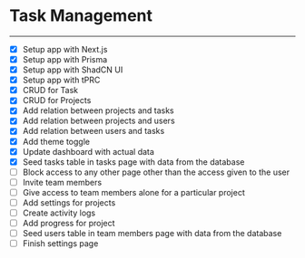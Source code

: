 # Task Management

---

- [x] Setup app with Next.js
- [x] Setup app with Prisma
- [x] Setup app with ShadCN UI
- [x] Setup app with tPRC
- [x] CRUD for Task
- [x] CRUD for Projects
- [x] Add relation between projects and tasks
- [x] Add relation between projects and users
- [x] Add relation between users and tasks
- [x] Add theme toggle
- [x] Update dashboard with actual data
- [x] Seed tasks table in tasks page with data from the database
- [ ] Block access to any other page other than the access given to the user
- [ ] Invite team members
- [ ] Give access to team members alone for a particular project
- [ ] Add settings for projects
- [ ] Create activity logs
- [ ] Add progress for project
- [ ] Seed users table in team members page with data from the database
- [ ] Finish settings page
